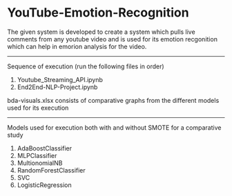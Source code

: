 ﻿# YouTube-Emotion-Recognition
The given system is developed to create a system which pulls live comments from any youtube video and is used for its emotion recgonition which can help in emorion analysis for the video.

-----------
Sequence of execution (run the following files in order)
1. Youtube_Streaming_API.ipynb
2. End2End-NLP-Project.ipynb

bda-visuals.xlsx consists of comparative graphs from the different models used for its execution

----------------

Models used for execution both with and without SMOTE for a comparative study
1. AdaBoostClassifier
2. MLPClassifier
3. MultionomialNB
4. RandomForestClassifier
5. SVC
6. LogisticRegression

